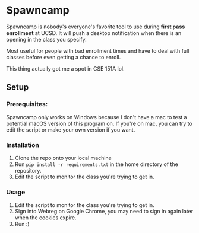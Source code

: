 # Spawncamp

Spawncamp is ~~nobody's~~ everyone's favorite tool to use during **first pass enrollment**
at UCSD. It will push a desktop notification when there is an opening in the class you specify.

Most useful for people with bad enrollment times and have to deal with full classes before even getting
a chance to enroll. 

This thing actually got me a spot in CSE 151A lol. 

## Setup

### Prerequisites:

Spawncamp only works on Windows because I don't have a mac to test a potential macOS version
of this program on. If you're on mac, you can try to edit the script or make your own version if you want.

### Installation

1. Clone the repo onto your local machine
2. Run `pip install -r requirements.txt` in the home directory of the repository.
3. Edit the script to monitor the class you're trying to get in.

### Usage

1. Edit the script to monitor the class you're trying to get in.
2. Sign into Webreg on Google Chrome, you may need to sign in again later when
   the cookies expire.
3. Run :)
